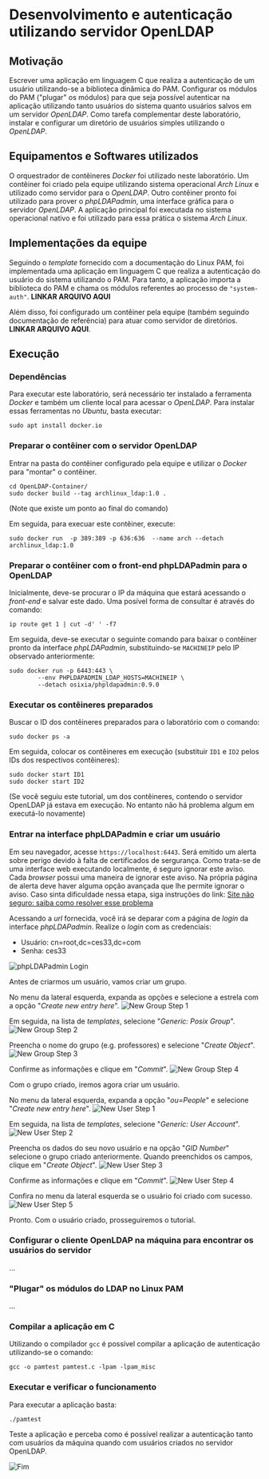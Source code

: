 # Desenvolvimento e autenticação utilizando servidor OpenLDAP

## Motivação

Escrever uma aplicação em linguagem C que realiza a autenticação de um usuário utilizando-se a biblioteca dinâmica do PAM. Configurar os módulos do PAM ("plugar" os módulos) para que seja possível autenticar na aplicação utilizando tanto usuários do sistema quanto usuários salvos em um servidor _OpenLDAP_. Como tarefa complementar deste laboratório, instalar e configurar um diretório de usuários simples utilizando o _OpenLDAP_.

## Equipamentos e Softwares utilizados

O orquestrador de contêineres _Docker_ foi utilizado neste laboratório. Um contêiner foi criado pela equipe utilizando sistema operacional _Arch Linux_ e utilizado como servidor para o _OpenLDAP_. Outro contêiner pronto foi utilizado para prover o _phpLDAPadmin_, uma interface gráfica para o servidor _OpenLDAP_. A aplicação principal foi executada no sistema operacional nativo e foi utilizado para essa prática o sistema _Arch Linux_.

## Implementações da equipe

Seguindo o _template_ fornecido com a documentação do Linux PAM, foi implementada uma aplicação em linguagem C que realiza a autenticação do usuário do sistema utilizando o PAM. Para tanto, a aplicação importa a biblioteca do PAM e chama os módulos referentes ao processo de `"system-auth"`. **LINKAR ARQUIVO AQUI**

Além disso, foi configurado um contêiner pela equipe (também seguindo documentação de referência) para atuar como servidor de diretórios. **LINKAR ARQUIVO AQUI**.

## Execução

### Dependências
Para executar este laboratório, será necessário ter instalado a ferramenta _Docker_ e também um cliente local para acessar o _OpenLDAP_. Para instalar essas ferramentas no _Ubuntu_, basta executar:
```
sudo apt install docker.io
```

### Preparar o contêiner com o servidor OpenLDAP

Entrar na pasta do contêiner configurado pela equipe e utilizar o _Docker_ para "montar" o contêiner.

```
cd OpenLDAP-Container/
sudo docker build --tag archlinux_ldap:1.0 .
```

(Note que existe um ponto ao final do comando)

Em seguida, para execuar este contêiner, execute:

```
sudo docker run  -p 389:389 -p 636:636  --name arch --detach archlinux_ldap:1.0
```

### Preparar o contêiner com o front-end phpLDAPadmin para o OpenLDAP

Inicialmente, deve-se procurar o IP da máquina que estará acessando o _front-end_ e salvar este dado. Uma posível forma de consultar é através do comando:

```
ip route get 1 | cut -d' ' -f7
```

Em seguida, deve-se executar o seguinte comando para baixar o contêiner pronto da interface _phpLDAPadmin_, substituindo-se `MACHINEIP` pelo IP observado anteriormente:

```
sudo docker run -p 6443:443 \
        --env PHPLDAPADMIN_LDAP_HOSTS=MACHINEIP \
        --detach osixia/phpldapadmin:0.9.0
```

### Executar os contêineres preparados

Buscar o ID dos contêineres preparados para o laboratório com o comando:

```
sudo docker ps -a
```

Em seguida, colocar os contêineres em execução (substituir `ID1` e `ID2` pelos IDs dos respectivos contêineres):

```
sudo docker start ID1
sudo docker start ID2
```

(Se você seguiu este tutorial, um dos contêineres, contendo o servidor OpenLDAP já estava em execução. No entanto não há problema algum em executá-lo novamente)

### Entrar na interface phpLDAPadmin e criar um usuário

Em seu navegador, acesse `https://localhost:6443`. Será emitido um alerta sobre perigo devido à falta de certificados de sergurança. Como trata-se de uma interface web executando localmente, é seguro ignorar este aviso. Cada _browser_ possui uma maneira de ignorar este aviso. Na própria página de alerta deve haver alguma opção avançada que lhe permite ignorar o aviso. Caso sinta dificuldade nessa etapa, siga instruções do link: [Site não seguro: saiba como resolver esse problema](https://www.melhorhospedagemdesites.com/dicas-e-ferramentas/site-nao-seguro-como-resolver/)

Acessando a _url_ fornecida, você irá se deparar com a página de _login_ da interface _phpLDAPadmin_. Realize o _login_ com as credenciais:
  * Usuário: cn=root,dc=ces33,dc=com
  * Senha: ces33

![phpLDAPadmin Login](screenshots/phpLDAPadmin-login.png)

Antes de criarmos um usuário, vamos criar um grupo.

No menu da lateral esquerda, expanda as opções e selecione a estrela com a opção "_Create new entry here_".
![New Group Step 1](screenshots/newgroup1.png)

Em seguida, na lista de _templates_, selecione "_Generic: Posix Group_".
![New Group Step 2](screenshots/newgroup2.png)

Preencha o nome do grupo (e.g. professores) e selecione "_Create Object_".
![New Group Step 3](screenshots/newgroup3.png)

Confirme as informações e clique em "_Commit_".
![New Group Step 4](screenshots/newgroup4.png)

Com o grupo criado, iremos agora criar um usuário.

No menu da lateral esquerda, expanda a opção "_ou=People_" e selecione "_Create new entry here_".
![New User Step 1](screenshots/newuser1.png)

Em seguida, na lista de _templates_, selecione "_Generic: User Account_".
![New User Step 2](screenshots/newuser2.png)

Preencha os dados do seu novo usuário e na opção "_GID Number_" selecione o grupo criado anteriormente. Quando preenchidos os campos, clique em "_Create Object_".
![New User Step 3](screenshots/newuser3.png)

Confirme as informações e clique em "_Commit_".
![New User Step 4](screenshots/newuser4.png)

Confira no menu da lateral esquerda se o usuário foi criado com sucesso.
![New User Step 5](screenshots/newuser5.png)

Pronto. Com o usuário criado, prosseguiremos o tutorial.

### Configurar o cliente OpenLDAP na máquina para encontrar os usuários do servidor

...

### "Plugar" os módulos do LDAP no Linux PAM

...

### Compilar a aplicação em C

Utilizando o compilador `gcc` é possível compilar a aplicação de autenticação utilizando-se o comando:

```
gcc -o pamtest pamtest.c -lpam -lpam_misc
```

### Executar e verificar o funcionamento

Para executar a aplicação basta:

```
./pamtest
```

Teste a aplicação e perceba como é possível realizar a autenticação tanto com usuários da máquina quando com usuários criados no servidor OpenLDAP.

![Fim](https://media.giphy.com/media/XreQmk7ETCak0/giphy.gif)
